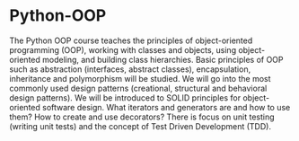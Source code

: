 # Python-OOP

The Python OOP course teaches the principles of object-oriented programming (OOP), working with classes and objects, using object-oriented modeling, and building class hierarchies. Basic principles of OOP such as abstraction (interfaces, abstract classes), encapsulation, inheritance and polymorphism will be studied. We will go into the most commonly used design patterns (creational, structural and behavioral design patterns). We will be introduced to SOLID principles for object-oriented software design. What iterators and generators are and how to use them? How to create and use decorators? There is focus on unit testing (writing unit tests) and the concept of Test Driven Development (TDD).
